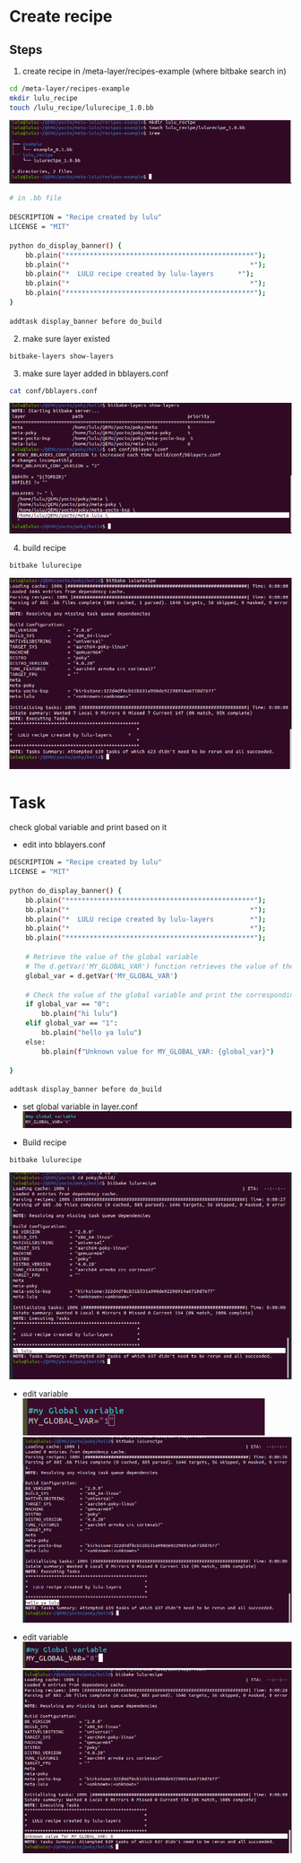# Create recipe 
## Steps 

1. create recipe in /meta-layer/recipes-example (where bitbake search in)

```sh 
cd /meta-layer/recipes-example
mkdir lulu_recipe
touch /lulu_recipe/lulurecipe_1.0.bb 
```
![alt text](image.png)
```sh
# in .bb file 

DESCRIPTION = "Recipe created by lulu"
LICENSE = "MIT"

python do_display_banner() {
    bb.plain("***********************************************");
    bb.plain("*                                             *");
    bb.plain("*  LULU recipe created by lulu-layers      *");
    bb.plain("*                                             *");
    bb.plain("***********************************************");
}

addtask display_banner before do_build


```

2. make sure layer existed
```sh
bitbake-layers show-layers
```
3. make sure layer added in bblayers.conf
```sh
cat conf/bblayers.conf 
```
![alt text](image-1.png)

4. build recipe 
```sh
bitbake lulurecipe
```

![alt text](image-2.png)


# Task 
check global variable and print based on it 

- edit into bblayers.conf
```sh 
DESCRIPTION = "Recipe created by lulu"
LICENSE = "MIT"

python do_display_banner() {
    bb.plain("***********************************************");
    bb.plain("*                                             *");
    bb.plain("*  LULU recipe created by lulu-layers         *");
    bb.plain("*                                             *");
    bb.plain("***********************************************");

    # Retrieve the value of the global variable
    # The d.getVar('MY_GLOBAL_VAR') function retrieves the value of the MY_GLOBAL_VAR variable.
    global_var = d.getVar('MY_GLOBAL_VAR')

    # Check the value of the global variable and print the corresponding message
    if global_var == "0":
        bb.plain("hi lulu")
    elif global_var == "1":
        bb.plain("hello ya lulu")
    else:
        bb.plain(f"Unknown value for MY_GLOBAL_VAR: {global_var}")

}

addtask display_banner before do_build

```

- set global variable in layer.conf
![alt text](image-3.png)

- Build recipe 
```sh
bitbake lulurecipe
```
![alt text](image-4.png)


- edit variable 
![alt text](image-5.png)
![alt text](image-6.png)

- edit variable 
![alt text](image-7.png)
![alt text](image-8.png)


